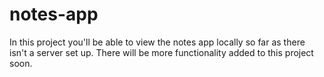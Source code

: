 # notes-app
In this project you'll be able to view the notes app locally so far as there isn't a server set up. There will be more functionality added to this project soon.

